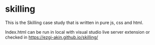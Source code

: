 # skilling

This is the Skilling case study that is written in pure js, css and html. 

Index.html can be run in local with visual studio live server extension or checked in https://ezgi-akin.github.io/skilling/ 
